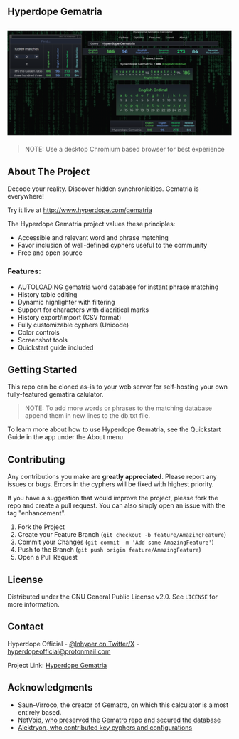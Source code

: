 ## Hyperdope Gematria
![Hyperdope Gematria](res/preview.png)
---
> NOTE: Use a desktop Chromium based browser for best experience


## About The Project

Decode your reality.  Discover hidden synchronicities.  Gematria is everywhere!

Try it live at http://www.hyperdope.com/gematria

The Hyperdope Gematria project values these principles:

<ul>
<li>Accessible and relevant word and phrase matching</li>
<li>Favor inclusion of well-defined cyphers useful to the community</li>
<li>Free and open source</li>
</ul>

### Features:
<ul>
<li>AUTOLOADING gematria word database for instant phrase matching</li>
<li>History table editing</li>
<li>Dynamic highlighter with filtering</li>
<li>Support for characters with diacritical marks</li>
<li>History export/import (CSV format)</li>
<li>Fully customizable cyphers (Unicode)</li>
<li>Color controls</li>
<li>Screenshot tools</li>
<li>Quickstart guide included</li>
</ul>


## Getting Started

This repo can be cloned as-is to your web server for self-hosting your own fully-featured gematira calulator.

> NOTE: To add more words or phrases to the matching database append them in new lines to the db.txt file.

To learn more about how to use Hyperdope Gematria, see the Quickstart Guide in the app under the About menu.

## Contributing

Any contributions you make are **greatly appreciated**.  Please report any issues or bugs.  Errors in the cyphers will be fixed with highest priority.

If you have a suggestion that would improve the project, please fork the repo and create a pull request. You can also simply open an issue with the tag "enhancement".

1. Fork the Project
2. Create your Feature Branch (`git checkout -b feature/AmazingFeature`)
3. Commit your Changes (`git commit -m 'Add some AmazingFeature'`)
4. Push to the Branch (`git push origin feature/AmazingFeature`)
5. Open a Pull Request

 
<!-- LICENSE -->
## License

Distributed under the GNU General Public License v2.0. See `LICENSE` for more information.


<!-- CONTACT -->
## Contact

Hyperdope Official - [@lnhyper on Twitter/X](https://twitter.com/lnhyper) - hyperdopeofficial@protonmail.com

Project Link: [Hyperdope Gematria](https://github.com/malonehunter/hyperdope-gematria)


<!-- ACKNOWLEDGMENTS -->
## Acknowledgments

* Saun-Virroco, the creator of Gematro, on which this calculator is almost entirely based.  
* [NetVoid, who preserved the Gematro repo and secured the database](https://github.com/CyphersNews/cyphersnews.github.io)
* [Alektryon, who contributed key cyphers and configurations](https://github.com/Alektryon)